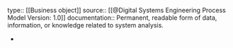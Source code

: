 type:: [[Business object]]
source:: [[@Digital Systems Engineering Process Model Version: 1.0]]
documentation:: Permanent, readable form of data, information, or knowledge related to system analysis.

-